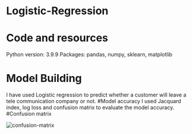 # Logistic-Regression

# Code and resources
Python version: 3.9.9
Packages: pandas, numpy, sklearn, matplotlib
# Model Building
I have used Logistic regression to predict whether a customer will leave a tele communication company or not. 
#Model accuracy
I used Jacquard index, log loss and confusion matrix to evaluate the model accuracy. 
#Confusion matrix

![confusion-matrix](https://user-images.githubusercontent.com/109150738/180013311-d6b00ff2-a274-4689-9e08-1af1f2eb5c45.png)
